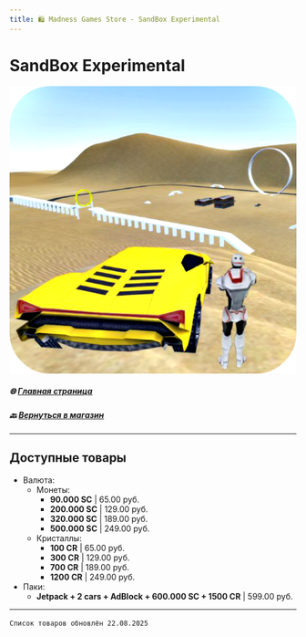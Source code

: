 ```yaml
---
title: 🛍️ Madness Games Store - SandBox Experimental
---
```


# SandBox Experimental

![MGSsbelogo](https://github.com/GamzeeChert/gamzeechert.github.io/blob/main/_madnessgamesstore%2F_pictures%2FMGSsbelogo.png?raw=true)

##### 🌐 [Главная страница](./index.md)
##### 🔙 [Вернуться в магазин](./MGSMain.md)

- - - - -

## Доступные товары

 - Валюта:
   - Монеты:
     - **90.000 SC** | 65.00 руб.
     - **200.000 SC** | 129.00 руб.
     - **320.000 SC** | 189.00 руб.
     - **500.000 SC** | 249.00 руб.
   - Кристаллы:
     - **100 CR** | 65.00 руб.
     - **300 CR** | 129.00 руб.
     - **700 CR** | 189.00 руб.
     - **1200 CR** | 249.00 руб.
 - Паки:
   - **Jetpack + 2 cars + AdBlock + 600.000 SC + 1500 CR** | 599.00 руб.

- - - - -

`Список товаров обновлён 22.08.2025`